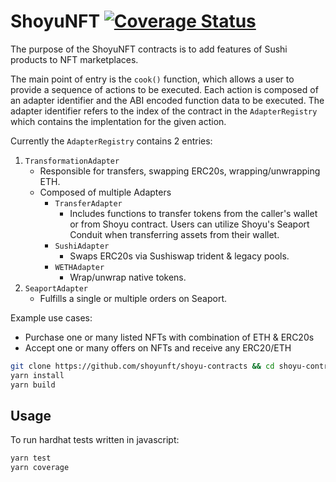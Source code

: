 # ShoyuNFT [![Coverage Status](https://coveralls.io/repos/github/shoyunft/shoyu-contracts/badge.svg)](https://coveralls.io/github/shoyunft/shoyu-contracts)

The purpose of the ShoyuNFT contracts is to add features of Sushi products to NFT marketplaces.

The main point of entry is the `cook()` function, which allows a user to provide a sequence of actions to be executed. Each action is composed of an adapter identifier and the ABI encoded function data to be executed. The adapter identifier refers to the index of the contract in the `AdapterRegistry` which contains the implentation for the given action.

Currently the `AdapterRegistry` contains 2 entries:

1. `TransformationAdapter`
   - Responsible for transfers, swapping ERC20s, wrapping/unwrapping ETH.
   - Composed of multiple Adapters
     - `TransferAdapter`
       - Includes functions to transfer tokens from the caller's wallet or from Shoyu contract. Users can utilize Shoyu's Seaport Conduit when transferring assets from their wallet.
     - `SushiAdapter`
       - Swaps ERC20s via Sushiswap trident & legacy pools.
     - `WETHAdapter`
       - Wrap/unwrap native tokens.
2. `SeaportAdapter`
   - Fulfills a single or multiple orders on Seaport.

Example use cases:

- Purchase one or many listed NFTs with combination of ETH & ERC20s
- Accept one or many offers on NFTs and receive any ERC20/ETH

```bash
git clone https://github.com/shoyunft/shoyu-contracts && cd shoyu-contracts
yarn install
yarn build
```

## Usage

To run hardhat tests written in javascript:

```bash
yarn test
yarn coverage
```

